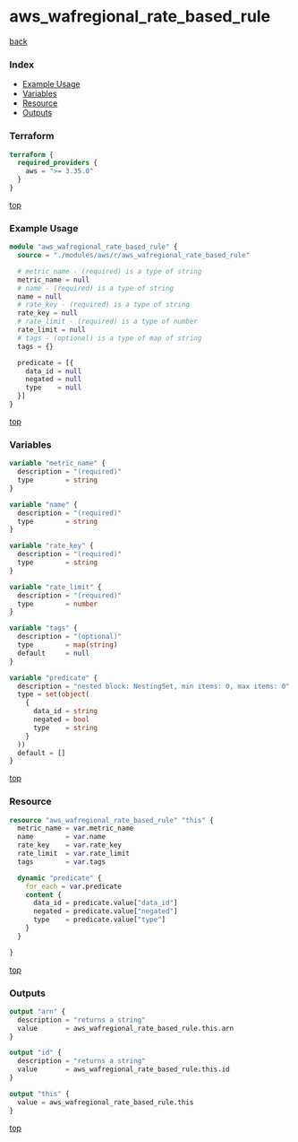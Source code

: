 # aws_wafregional_rate_based_rule

[back](../aws.md)

### Index

- [Example Usage](#example-usage)
- [Variables](#variables)
- [Resource](#resource)
- [Outputs](#outputs)

### Terraform

```terraform
terraform {
  required_providers {
    aws = ">= 3.35.0"
  }
}
```

[top](#index)

### Example Usage

```terraform
module "aws_wafregional_rate_based_rule" {
  source = "./modules/aws/r/aws_wafregional_rate_based_rule"

  # metric_name - (required) is a type of string
  metric_name = null
  # name - (required) is a type of string
  name = null
  # rate_key - (required) is a type of string
  rate_key = null
  # rate_limit - (required) is a type of number
  rate_limit = null
  # tags - (optional) is a type of map of string
  tags = {}

  predicate = [{
    data_id = null
    negated = null
    type    = null
  }]
}
```

[top](#index)

### Variables

```terraform
variable "metric_name" {
  description = "(required)"
  type        = string
}

variable "name" {
  description = "(required)"
  type        = string
}

variable "rate_key" {
  description = "(required)"
  type        = string
}

variable "rate_limit" {
  description = "(required)"
  type        = number
}

variable "tags" {
  description = "(optional)"
  type        = map(string)
  default     = null
}

variable "predicate" {
  description = "nested block: NestingSet, min items: 0, max items: 0"
  type = set(object(
    {
      data_id = string
      negated = bool
      type    = string
    }
  ))
  default = []
}
```

[top](#index)

### Resource

```terraform
resource "aws_wafregional_rate_based_rule" "this" {
  metric_name = var.metric_name
  name        = var.name
  rate_key    = var.rate_key
  rate_limit  = var.rate_limit
  tags        = var.tags

  dynamic "predicate" {
    for_each = var.predicate
    content {
      data_id = predicate.value["data_id"]
      negated = predicate.value["negated"]
      type    = predicate.value["type"]
    }
  }

}
```

[top](#index)

### Outputs

```terraform
output "arn" {
  description = "returns a string"
  value       = aws_wafregional_rate_based_rule.this.arn
}

output "id" {
  description = "returns a string"
  value       = aws_wafregional_rate_based_rule.this.id
}

output "this" {
  value = aws_wafregional_rate_based_rule.this
}
```

[top](#index)